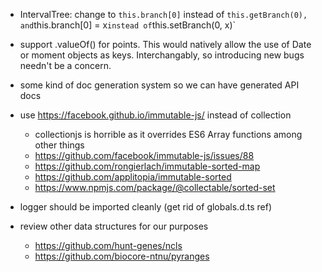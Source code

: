 - IntervalTree: change to `this.branch[0]` instead of `this.getBranch(0), and`this.branch[0] = x`instead of`this.setBranch(0, x)`

- support .valueOf() for points. This would natively allow the use of Date
  or moment objects as keys. Interchangably, so introducing new bugs needn't be
  a concern.

- some kind of doc generation system so we can have generated API docs

- use https://facebook.github.io/immutable-js/ instead of collection

  - collectionjs is horrible as it overrides ES6 Array functions among
    other things
  - https://github.com/facebook/immutable-js/issues/88
  - https://github.com/rongierlach/immutable-sorted-map
  - https://github.com/applitopia/immutable-sorted
  - https://www.npmjs.com/package/@collectable/sorted-set

- logger should be imported cleanly (get rid of globals.d.ts ref)

- review other data structures for our purposes
  - https://github.com/hunt-genes/ncls
  - https://github.com/biocore-ntnu/pyranges
